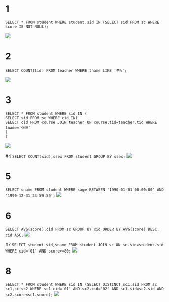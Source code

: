 # 1
```SELECT * FROM student WHERE student.sid IN (SELECT sid FROM sc WHERE score IS NOT NULL);```

![](figures\1.bmp)
# 2
```SELECT COUNT(tid) FROM teacher WHERE tname LIKE '李%';```

![](figures\2.bmp)

# 3
```
SELECT * FROM student WHERE sid IN (
SELECT sid FROM sc WHERE cid IN(
SELECT cid FROM course JOIN teacher ON course.tid=teacher.tid WHERE tname='张三'
)
)
```
![](figures\3.bmp)

#4 
```SELECT COUNT(sid),ssex FROM student GROUP BY ssex;```
![](figures\4.bmp)

# 5
```SELECT sname FROM student WHERE sage BETWEEN '1990-01-01 00:00:00' AND '1990-12-31 23:59:59';```
![](figures\5.bmp)

# 6
```SELECT AVG(score),cid FROM sc GROUP BY cid ORDER BY AVG(score) DESC, cid ASC;```
![](figures\6.bmp)

#7
```SELECT student.sid,sname FROM student JOIN sc ON sc.sid=student.sid WHERE cid='01' AND score>=80;```
![](figures\7.bmp)

# 8
```SELECT * FROM student WHERE sid IN (SELECT DISTINCT sc1.sid FROM sc sc1,sc sc2 WHERE sc1.cid='01' AND sc2.cid='02' AND sc1.sid=sc2.sid AND sc2.score<sc1.score);```
![](figures\8.bmp)